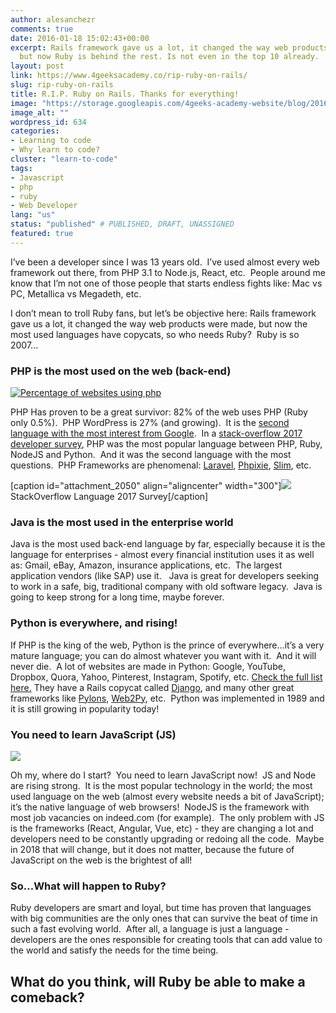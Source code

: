 ```yaml
---
author: alesanchezr
comments: true
date: 2016-01-18 15:02:43+00:00
excerpt: Rails framework gave us a lot, it changed the way web products were made,
  but now Ruby is behind the rest. Is not even in the top 10 already.
layout: post
link: https://www.4geeksacademy.co/rip-ruby-on-rails/
slug: rip-ruby-on-rails
title: R.I.P. Ruby on Rails. Thanks for everything!
image: "https://storage.googleapis.com/4geeks-academy-website/blog/2016/01/ruby.png"
image_alt: ""
wordpress_id: 634
categories:
- Learning to code
- Why learn to code?
cluster: "learn-to-code"
tags:
- Javascript
- php
- ruby
- Web Developer
lang: "us"
status: "published" # PUBLISHED, DRAFT, UNASSIGNED
featured: true
---
```


I’ve been a developer since I was 13 years old.  I’ve used almost every web framework out there, from PHP 3.1 to Node.js, React, etc.  People around me know that I’m not one of those people that starts endless fights like: Mac vs PC, Metallica vs Megadeth, etc.

I don’t mean to troll Ruby fans, but let’s be objective here: Rails framework gave us a lot, it changed the way web products were made, but now the most used languages have copycats, so who needs Ruby?  Ruby is so 2007...


### **PHP is the most used on the web (back-end)**


[![Percentage of websites using php](https://storage.googleapis.com/4geeks-academy-website/blog/2016/01/Screen-Shot-2016-01-10-at-7.37.48-PM-1.png)](https://storage.googleapis.com/4geeks-academy-website/blog/2016/01/Screen-Shot-2016-01-10-at-7.37.48-PM-1.png)

PHP Has proven to be a great survivor: 82% of the web uses PHP (Ruby only 0.5%).  PHP WordPress is 27% (and growing).  It is the [second language with the most interest from Google](https://www.google.ca/trends/explore#q=%2Fm%2F060kv%2C%20%2Fm%2F0bbxf89%2C%20%2Fm%2F07sbkfb%2C%20%2Fm%2F06ff5&date=today%2012-m&cmpt=q&tz=Etc%2FGMT%2B5).  In a [stack-overflow 2017 developer survey](https://insights.stackoverflow.com/survey/2017#technologies-and-occupations), PHP was the most popular language between PHP, Ruby, NodeJS and Python.  And it was the second language with the most questions.  PHP Frameworks are phenomenal: [Laravel](https://laravel.com/), [Phpixie](https://phpixie.com/), [Slim](https://www.slimframework.com/), etc.

[caption id="attachment_2050" align="aligncenter" width="300"]![](https://storage.googleapis.com/4geeks-academy-website/blog/2016/01/Screen-Shot-2017-07-10-at-11.34.01-PM-300x173.png) StackOverflow Language 2017 Survey[/caption]


### **Java is the most used in the enterprise world**


Java is the most used back-end language by far, especially because it is the language for enterprises - almost every financial institution uses it as well as: Gmail, eBay, Amazon, insurance applications, etc.  The largest application vendors (like SAP) use it.   Java is great for developers seeking to work in a safe, big, traditional company with old software legacy.  Java is going to keep strong for a long time, maybe forever.


### **Python is everywhere, and rising!**


If PHP is the king of the web, Python is the prince of everywhere…it’s a very mature language; you can do almost whatever you want with it.  And it will never die.  A lot of websites are made in Python: Google, YouTube, Dropbox, Quora, Yahoo, Pinterest, Instagram, Spotify, etc. [Check the full list here.](https://www.shoop.io/en/blog/25-of-the-most-popular-python-and-django-websites/) They have a Rails copycat called [Django](https://www.djangoproject.com/), and many other great frameworks like [Pylons](http://www.pylonsproject.org/), [Web2Py](http://www.web2py.com/), etc.  Python was implemented in 1989 and it is still growing in popularity today!


### You need to learn JavaScript (JS)


[![](https://storage.googleapis.com/4geeks-academy-website/blog/2016/01/Screen-Shot-2017-07-10-at-11.54.31-PM-1024x492.png)](https://trends.google.com/trends/explore?date=all&q=Ruby%20on%20Rails,Node%20js)

Oh my, where do I start?  You need to learn JavaScript now!  JS and Node are rising strong.  It is the most popular technology in the world; the most used language on the web (almost every website needs a bit of JavaScript); it’s the native language of web browsers!  NodeJS is the framework with most job vacancies on indeed.com (for example).  The only problem with JS is the frameworks (React, Angular, Vue, etc) - they are changing a lot and developers need to be constantly upgrading or redoing all the code.  Maybe in 2018 that will change, but it does not matter, because the future of JavaScript on the web is the brightest of all!




### 




### So...What will happen to Ruby?


Ruby developers are smart and loyal, but time has proven that languages with big communities are the only ones that can survive the beat of time in such a fast evolving world.  After all, a language is just a language - developers are the ones responsible for creating tools that can add value to the world and satisfy the needs for the time being.


## What do you think, will Ruby be able to make a comeback?
